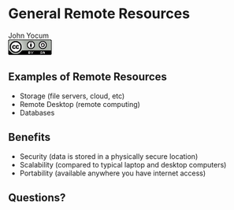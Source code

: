 # General Remote Resources
John Yocum  
![CC BY-SA 4.0](../images/cc_by-sa_4.png)  



## Examples of Remote Resources

- Storage (file servers, cloud, etc)
- Remote Desktop (remote computing)
- Databases

## Benefits

- Security (data is stored in a physically secure location)
- Scalability (compared to typical laptop and desktop computers)
- Portability (available anywhere you have internet access)

## Questions?
